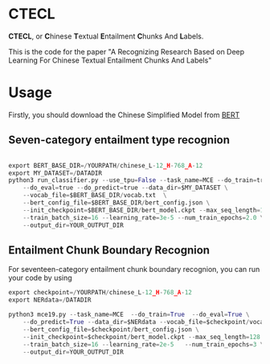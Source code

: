 
# CTECL

**CTECL**, or **C**hinese **T**extual **E**ntailment **C**hunks And **L**abels.

This is the code for the paper "A Recognizing Research Based on Deep Learning For Chinese Textual Entailment Chunks And Labels"

# Usage

Firstly, you should download the Chinese Simplified Model from [BERT](https://github.com/google-research/bert)

## Seven-category entailment type recognion

```python

export BERT_BASE_DIR=/YOURPATH/chinese_L-12_H-768_A-12
export MY_DATASET=/DATADIR
python3 run_classifier.py --use_tpu=False --task_name=MCE --do_train=true \
    --do_eval=true --do_predict=true --data_dir=$MY_DATASET \
    --vocab_file=$BERT_BASE_DIR/vocab.txt  \
    --bert_config_file=$BERT_BASE_DIR/bert_config.json \
    --init_checkpoint=$BERT_BASE_DIR/bert_model.ckpt --max_seq_length=128 
    --train_batch_size=16 --learning_rate=3e-5 --num_train_epochs=2.0 \
    --output_dir=YOUR_OUTPUT_DIR
```

## Entailment Chunk Boundary Recognion


For seventeen-category entailment chunk boundary recognion, you can run your code by using

```python
export checkpoint=/YOURPATH/chinese_L-12_H-768_A-12
export NERdata=/DATADIR

python3 mce19.py --task_name=MCE  --do_train=True  --do_eval=True \
    --do_predict=True --data_dir=$NERdata --vocab_file=$checkpoint/vocab.txt \
    --bert_config_file=$checkpoint/bert_config.json \
    --init_checkpoint=$checkpoint/bert_model.ckpt --max_seq_length=128 \
    --train_batch_size=16 --learning_rate=2e-5   --num_train_epochs=3 \
    --output_dir=YOUR_OUTPUT_DIR
```
